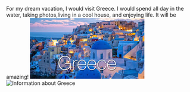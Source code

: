 For my dream vacation, I would visit Greece. I would spend all day in the water, taking photos,living in a cool house, and enjoying life. It will be amazing!
![Picture of Greece](greece.jpg)
![Information about Greece](https://www.google.com/travel/guide?q=greece+travel&rlz=1CAERIM_enUS902&oq=greece+travel&aqs=chrome..69i57j0l7.4886j0j7&sourceid=chrome&ie=UTF-8&dest_src=o&tcfs=EgoKCC9tLzAzNXF5&dest_mid=/m/035qy&sa=X&ved=2ahUKEwi-iqKJ3s3pAhUBM6wKHTA7AqMQ6tEBKAQwCnoECAsQFw#dest_mid=/m/035qy&dest_src=o&tcfs=EiYKCC9tLzAzNXF5GhgKCjIwMjAtMDYtMTASCjIwMjAtMDYtMTQgAQ)